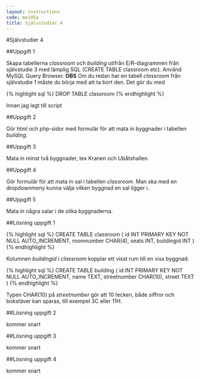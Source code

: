 ```yaml
---
layout: instructions
code: me105a
title: Självstudier 4
---
```


<style>
table {border-collapse: collapse;font-size:smaller}
th, td {border: 1px solid #BBBBBB}
th, td {text-align:left}
th, td {padding: 6px;}
</style>

#Självstudier 4

##Uppgift 1 

Skapa tabellerna *classroom* och *building* utifrån E/R-diagrammen från självstudie 3 med lämplig SQL (CREATE TABLE classroom etc). Använd MySQL Query Browser. **OBS** Om du redan har en tabell *classroom* från självstudie 1 måste du börja med att ta bort den. Det gör du med

{% highlight sql %}
DROP TABLE classroom
{% endhighlight %} 


Innan jag lagt till script



##Uppgift 2

Gör html och php-sidor med formulär för att mata in byggnader i tabellen *building*.

##Uppgift 3

Mata in minst två byggnader, tex Kranen och Ubåtshallen.

##Uppgift 4

Gör formulär för att mata in sal i tabellen *classroom*. Man ska med en dropdownmeny kunna välja vilken byggnad en sal ligger i. 

##Uppgift 5

Mata in några salar i de olika byggnaderna. 


##Lösning uppgift 1

{% highlight sql %}
CREATE TABLE classroom (
  id INT PRIMARY KEY NOT NULL AUTO_INCREMENT,
  roomnumber CHAR(4),
  seats INT,
  buildingid INT
)
{% endhighlight %}

Kolumnen *buildingid* i *classroom* kopplar ett visst rum till en viss byggnad. 

{% highlight sql %}
CREATE TABLE building (
  id INT PRIMARY KEY NOT NULL AUTO_INCREMENT,
  name TEXT,
  streetnumber CHAR(10),
  street TEXT
)
{% endhighlight %}

Typen CHAR(10) på *streetnumber* gör att 10 tecken, både siffror och bokstäver kan sparas, till exempel 3C eller 11H. 

##Lösning uppgift 2

kommer snart

##Lösning uppgift 3

kommer snart

##Lösning uppgift 4

kommer snart